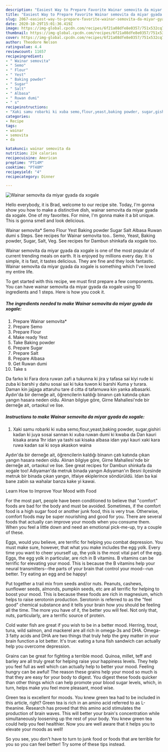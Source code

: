 ```yaml
---
description: "Easiest Way to Prepare Favorite Wainar semovita da miyar gyada da xogale"
title: "Easiest Way to Prepare Favorite Wainar semovita da miyar gyada da xogale"
slug: 2067-easiest-way-to-prepare-favorite-wainar-semovita-da-miyar-gyada-da-xogale
date: 2020-10-29T15:01:36.419Z
image: https://img-global.cpcdn.com/recipes/6f21a08dfe8e0357/751x532cq70/wainar-semovita-da-miyar-gyada-da-xogale-recipe-main-photo.jpg
thumbnail: https://img-global.cpcdn.com/recipes/6f21a08dfe8e0357/751x532cq70/wainar-semovita-da-miyar-gyada-da-xogale-recipe-main-photo.jpg
cover: https://img-global.cpcdn.com/recipes/6f21a08dfe8e0357/751x532cq70/wainar-semovita-da-miyar-gyada-da-xogale-recipe-main-photo.jpg
author: Theodore Nelson
ratingvalue: 4.4
reviewcount: 11657
recipeingredient:
- " Wainar semovita"
- " Semo"
- " Flour"
- " Yest"
- " Baking powder"
- " Sugar"
- " Salt"
- " Albasa"
- " Ruwan dumi"
- " s"
recipeinstructions:
- "Xaki samu robarki ki xuba semo,flour,yeast,baking powder, sugar,gishiri kadan ki juya sosai sannan ki xuba ruwan dumi ki kwaba da Dan kauri kisaka arana 1hr idan ya tashi sai kisaka albasa idan yayi kauri xaki kara ruwa kadan sai ki soya akaskon waina"
categories:
- Recipe
tags:
- wainar
- semovita
- da

katakunci: wainar semovita da 
nutrition: 224 calories
recipecuisine: American
preptime: "PT14M"
cooktime: "PT48M"
recipeyield: "4"
recipecategory: Dinner

---
```



![Wainar semovita da miyar gyada da xogale](https://img-global.cpcdn.com/recipes/6f21a08dfe8e0357/751x532cq70/wainar-semovita-da-miyar-gyada-da-xogale-recipe-main-photo.jpg)

Hello everybody, it is Brad, welcome to our recipe site. Today, I'm gonna show you how to make a distinctive dish, wainar semovita da miyar gyada da xogale. One of my favorites. For mine, I'm gonna make it a bit unique. This is gonna smell and look delicious.

Wainar semovita* Semo Flour Yest Baking powder Sugar Salt Albasa Ruwan dumi s Steps. See recipes for Wainar semovita too.. Semo, Yeast, Baking powder, Sugar, Salt, Veg. See recipes for Dambun shinkafa da xogale too.

Wainar semovita da miyar gyada da xogale is one of the most popular of current trending meals on earth. It is enjoyed by millions every day. It is simple, it is fast, it tastes delicious. They are fine and they look fantastic. Wainar semovita da miyar gyada da xogale is something which I've loved my entire life.


To get started with this recipe, we must first prepare a few components. You can have wainar semovita da miyar gyada da xogale using 10 ingredients and 1 steps. Here is how you cook it.

<!--inarticleads1-->

##### The ingredients needed to make Wainar semovita da miyar gyada da xogale:

1. Prepare  Wainar semovita*
1. Prepare  Semo
1. Prepare  Flour
1. Make ready  Yest
1. Take  Baking powder
1. Prepare  Sugar
1. Prepare  Salt
1. Prepare  Albasa
1. Get  Ruwan dumi
1. Take  s


Da farko ki Fara dora ruwan zafi a tukunna ki jira y tafasa sai kiyi rude ki zuba ki barshi y dahu sosai sai ki tuka tuwon ki barshi Kuma y turara. Daman kin jajjaga attaruhu tare d citta d tafarnuwa kin yanka albasarki. Aydın&#39;da bir derneğe ait, öğrencilerin kaldığı binanın çatı katında çıkan yangın hasara neden oldu. Alınan bilgiye göre, Girne Mahallesi&#39;nde bir derneğe ait, ortaokul ve lise. 

<!--inarticleads2-->

##### Instructions to make Wainar semovita da miyar gyada da xogale:

1. Xaki samu robarki ki xuba semo,flour,yeast,baking powder, sugar,gishiri kadan ki juya sosai sannan ki xuba ruwan dumi ki kwaba da Dan kauri kisaka arana 1hr idan ya tashi sai kisaka albasa idan yayi kauri xaki kara ruwa kadan sai ki soya akaskon waina


Aydın&#39;da bir derneğe ait, öğrencilerin kaldığı binanın çatı katında çıkan yangın hasara neden oldu. Alınan bilgiye göre, Girne Mahallesi&#39;nde bir derneğe ait, ortaokul ve lise. See great recipes for Dambun shinkafa da xogale too! Adıyaman&#39;da metruk binada yangın Adıyaman&#39;ın Besni ilçesinde metruk bir binada çıkan yangın, itfaiye ekiplerince söndürüldü. Idan ba kai bane zabin sa wahalar banza kake yi kawai. 

Learn How to Improve Your Mood with Food


For the most part, people have been conditioned to believe that "comfort" foods are bad for the body and must be avoided. Sometimes, if the comfort food is a high sugar food or another junk food, this is very true. Otherwise, comfort foods may be super nourishing and good for you. There are several foods that actually can improve your moods when you consume them. When you feel a little down and need an emotional pick-me-up, try a couple of these.

Eggs, would you believe, are terrific for helping you combat depression. You must make sure, however, that what you make includes the egg yolk. Every time you want to cheer yourself up, the yolk is the most vital part of the egg. Eggs, the egg yolk in particular, are rich in B vitamins. B vitamins can be terrific for elevating your mood. This is because the B vitamins help your neural transmitters--the parts of your brain that control your mood--run better. Try eating an egg and be happy!

Put together a trail mix from seeds and/or nuts. Peanuts, cashews, sunflower seeds, almonds, pumpkin seeds, etc are all terrific for helping to boost your mood. This is because these foods are rich in magnesium, which helps to raise serotonin production. Serotonin is referred to as the "feel good" chemical substance and it tells your brain how you should be feeling all the time. The more you have of it, the better you will feel. Not only that, nuts, particularly, are a terrific source of protein.

Cold water fish are great if you wish to be in a better mood. Herring, trout, tuna, wild salmon, and mackerel are all rich in omega-3s and DHA. Omega-3 fatty acids and DHA are two things that truly help the grey matter in your brain function a lot better. It's true: eating a tuna fish sandwich can actually help you overcome depression. 

Grains can be great for fighting a terrible mood. Quinoa, millet, teff and barley are all truly great for helping raise your happiness levels. They help you feel full as well which can actually help to better your mood. Feeling hungry can be awful! The reason these grains help your mood so much is that they are easy for your body to digest. You digest these foods quicker than other things which can help promote your blood sugar levels, which, in turn, helps make you feel more pleasant, mood wise.

Green tea is excellent for moods. You knew green tea had to be included in this article, right? Green tea is rich in an amino acid referred to as L-theanine. Research has proved that this amino acid stimulates the production of brain waves. This will better your brain's concentration while simultaneously loosening up the rest of your body. You knew green tea could help you feel healthier. Now you are well aware that it helps you to elevate your moods as well!

So you see, you don't have to turn to junk food or foods that are terrible for you so you can feel better! Try  some  of  these  tips  instead.

